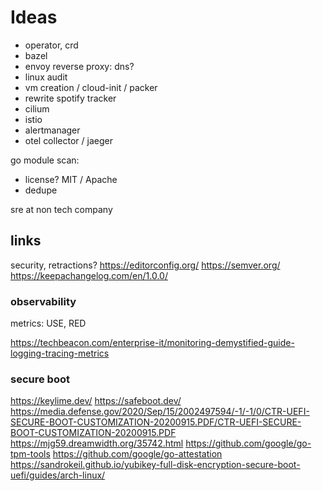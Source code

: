 # Ideas

- operator, crd
- bazel
- envoy reverse proxy: dns?
- linux audit
- vm creation / cloud-init / packer
- rewrite spotify tracker
- cilium
- istio
- alertmanager
- otel collector / jaeger

go module scan:

- license? MIT / Apache
- dedupe

sre at non tech company

## links

security, retractions?
https://editorconfig.org/
https://semver.org/
https://keepachangelog.com/en/1.0.0/

### observability

metrics: USE, RED

https://techbeacon.com/enterprise-it/monitoring-demystified-guide-logging-tracing-metrics

### secure boot

https://keylime.dev/
https://safeboot.dev/
https://media.defense.gov/2020/Sep/15/2002497594/-1/-1/0/CTR-UEFI-SECURE-BOOT-CUSTOMIZATION-20200915.PDF/CTR-UEFI-SECURE-BOOT-CUSTOMIZATION-20200915.PDF
https://mjg59.dreamwidth.org/35742.html
https://github.com/google/go-tpm-tools
https://github.com/google/go-attestation
https://sandrokeil.github.io/yubikey-full-disk-encryption-secure-boot-uefi/guides/arch-linux/
